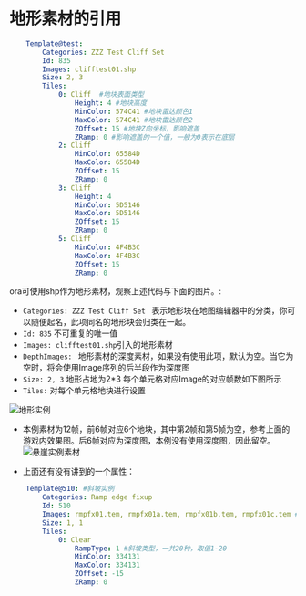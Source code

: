 # 地形素材的引用

```yaml
	Template@test:
		Categories: ZZZ Test Cliff Set 
		Id: 835
		Images: clifftest01.shp
		Size: 2, 3
		Tiles:
			0: Cliff  #地块表面类型
				Height: 4 #地块高度
				MinColor: 574C41 #地块雷达颜色1
				MaxColor: 574C41 #地块雷达颜色2
				ZOffset: 15 #地块Z向坐标，影响遮盖
				ZRamp: 0 #影响遮盖的一个值，一般为0表示在底层
			2: Cliff
				MinColor: 65584D
				MaxColor: 65584D
				ZOffset: 15
				ZRamp: 0
			3: Cliff
				Height: 4
				MinColor: 5D5146
				MaxColor: 5D5146
				ZOffset: 15
				ZRamp: 0
			5: Cliff
				MinColor: 4F4B3C
				MaxColor: 4F4B3C
				ZOffset: 15
				ZRamp: 0
````


ora可使用shp作为地形素材，观察上述代码与下面的图片。:
- `Categories: ZZZ Test Cliff Set ` 表示地形块在地图编辑器中的分类，你可以随便起名，此项同名的地形块会归类在一起。
- `Id: 835` 不可重复的唯一值
- `Images: clifftest01.shp`引入的地形素材
- `DepthImages: ` 地形素材的深度素材，如果没有使用此项，默认为空。当它为空时，将会使用Image序列的后半段作为深度图
- `Size: 2, 3` 地形占地为2*3 每个单元格对应Image的对应帧数如下图所示
- `Tiles:` 对每个单元格地块进行设置

![地形实例](../content/imgs/地形研究-1.png)

- 本例素材为12帧，前6帧对应6个地块，其中第2帧和第5帧为空，参考上面的游戏内效果图。后6帧对应为深度图，本例没有使用深度图，因此留空。
    ![悬崖实例素材](../content/imgs/地形研究-悬崖实例.gif)

- 上面还有没有讲到的一个属性：
```yaml
	Template@510: #斜坡实例
		Categories: Ramp edge fixup
		Id: 510
		Images: rmpfx01.tem, rmpfx01a.tem, rmpfx01b.tem, rmpfx01c.tem #是的，可以使用tmp素材，不过问题有点多，这里多个素材表示随机使用这些素材，应该是在地图加载时确定随机使用哪一个。
		Size: 1, 1
		Tiles:
			0: Clear
				RampType: 1 #斜坡类型，一共20种，取值1-20
				MinColor: 334131
				MaxColor: 334131
				ZOffset: -15
				ZRamp: 0 
```